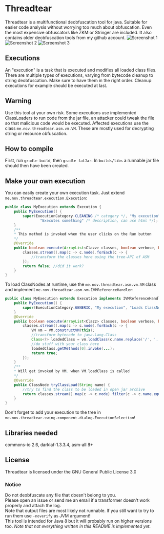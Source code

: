 # Threadtear
Threadtear is a multifunctional deobfuscation tool for java. Suitable for easier code analysis without worrying too much about obfuscation.
Even the most expensive obfuscators like ZKM or Stringer are included. It also contains older deobfuscation tools from my github account. 
![Screenshot 1](https://i.imgur.com/5ihn7qy.png)
![Screenshot 2](https://i.imgur.com/G52XocP.png)
![Screenshot 3](https://i.imgur.com/akzWEtC.png)
## Executions 

An "execution" is a task that is executed and modifies all loaded class files. 
There are multiple types of executions, varying from bytecode cleanup to string deobfuscation. 
Make sure to have them in the right order. Cleanup executions for example should be executed at last.

## Warning
Use this tool at your own risk. Some executions use implemented ClassLoaders to run code from the jar file, an attacker could tweak the file so that malicious code would be executed.
Affected executions use the class `me.nov.threadtear.asm.vm.VM`. These are mostly used for decrypting string or resource obfuscation.

## How to compile
First, run `gradle build`, then `gradle fatJar`. In `builds/libs` a runnable jar file should then have been created.

## Make your own execution
You can easily create your own execution task. Just extend `me.nov.threadtear.execution.Execution`:
```java
public class MyExecution extends Execution {
	public MyExecution() {
		super(ExecutionCategory.CLEANING /* category */, "My execution" /* name */,
				"Executes something" /* description, can use html */);
	}
	/**
	* This method is invoked when the user clicks on the Run button
	*/
	@Override
	public boolean execute(ArrayList<Clazz> classes, boolean verbose, boolean ignoreErrors) {
		classes.stream().map(c -> c.node).forEach(c -> {
			//transform the classes here using the tree-API of ASM
		});
		return false; //did it work?
	}
}
```
To load ClassNodes at runtime, use the `me.nov.threadtear.asm.vm.VM` class and implement `me.nov.threadtear.asm.vm.IVMReferenceHandler`:
```java
public class MyExecution extends Execution implements IVMReferenceHandler {
	public MyExecution() {
		super(ExecutionCategory.GENERIC, "My execution", "Loads ClassNodes at runtime");
	}
	@Override
	public boolean execute(ArrayList<Clazz> classes, boolean verbose, boolean ignoreErrors) {
		classes.stream().map(c -> c.node).forEach(c -> {
			VM vm = VM.constructVM(this);
			//transform bytecode to java.lang.Class
			Class<?> loadedClass = vm.loadClass(c.name.replace('/', '.'), true);
			//do stuff with your class here
			loadedClass.getMethods[0].invoke(...);
			return true;
		});
	}
	/**
	* Will get invoked by VM, when VM.loadClass is called
	*/
	@Override
	public ClassNode tryClassLoad(String name) {
		//try to find the class to be loaded in open jar archive
		return classes.stream().map(c -> c.node).filter(c -> c.name.equals(name)).findFirst().orElse(null);
	}
}
```
Don't forget to add your execution to the tree in `me.nov.threadtear.swing.component.dialog.ExecutionSelection`!
## Libraries needed
commons-io 2.6, darklaf-1.3.3.4, asm-all 8+

## License
Threadtear is licensed under the GNU General Public License 3.0

### Notice
Do not deobfuscate any file that doesn't belong to you.  
Please open an issue or send me an email if a transformer doesn't work properly and attach the log.   
Note that output files are most likely not runnable. If you still want to try to run them use `-noverify` as JVM argument!   
This tool is intended for Java 8 but it will probably run on higher versions too. 
<em>*Note that not everything written in this README is implemented yet.*</em>
